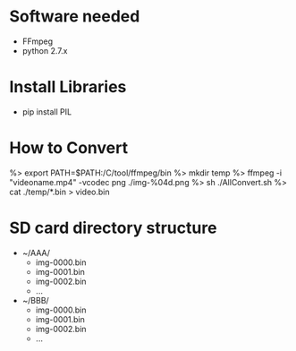 # Software needed
* FFmpeg
* python 2.7.x

# Install Libraries
* pip install PIL

# How to Convert
%> export PATH=$PATH:/C/tool/ffmpeg/bin
%> mkdir temp
%> ffmpeg -i "videoname.mp4" -vcodec png ./img-%04d.png
%> sh ./AllConvert.sh
%> cat ./temp/*.bin > video.bin

# SD card directory structure
* ~/AAA/
	* img-0000.bin
	* img-0001.bin
	* img-0002.bin
	* ...
* ~/BBB/
	* img-0000.bin
	* img-0001.bin
	* img-0002.bin
	* ...